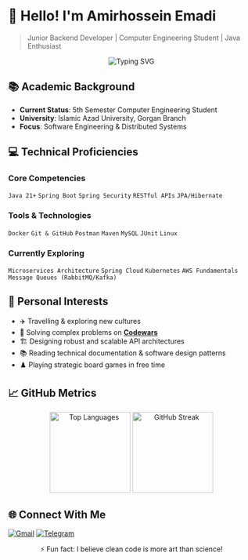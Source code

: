 # 👋 Hello! I'm Amirhossein Emadi

> Junior Backend Developer | Computer Engineering Student | Java Enthusiast

<div align="center">
  <img src="https://readme-typing-svg.demolab.com?font=Fira+Code&weight=600&size=22&duration=3000&pause=1000&color=4A8E7C&center=true&vCenter=true&width=500&lines=Computer+Engineering+Student;Java+Backend+Developer;Problem+Solver;API+Enthusiast" alt="Typing SVG" />
</div>

## 📚 Academic Background
- **Current Status**: 5th Semester Computer Engineering Student
- **University**: Islamic Azad University, Gorgan Branch
- **Focus**: Software Engineering & Distributed Systems

## 💻 Technical Proficiencies

### Core Competencies
`Java 21+` `Spring Boot` `Spring Security` `RESTful APIs` `JPA/Hibernate`

### Tools & Technologies
`Docker` `Git & GitHub` `Postman` `Maven` `MySQL` `JUnit` `Linux`

### Currently Exploring
`Microservices Architecture` `Spring Cloud` `Kubernetes` `AWS Fundamentals` `Message Queues (RabbitMQ/Kafka)`

## 🧭 Personal Interests
- ✈️ Travelling & exploring new cultures
- 🧩 Solving complex problems on [**Codewars**](https://www.codewars.com)
- 🏗️ Designing robust and scalable API architectures
- 📚 Reading technical documentation & software design patterns
- ♟️ Playing strategic board games in free time

## 📈 GitHub Metrics

<p align="center">
  <img src="https://github-readme-stats.vercel.app/api/top-langs/?username=BackendBaz&layout=compact&theme=algolia&langs_count=6" alt="Top Languages" height="165">
  <img src="https://github-readme-streak-stats.herokuapp.com/?user=BackendBaz&theme=algolia" alt="GitHub Streak" height="165">
</p>

## 🌐 Connect With Me
[![Gmail](https://img.shields.io/badge/Gmail-EA4335?style=flat&logo=gmail&logoColor=white)](mailto:emadi.henker404@gmail.com)
[![Telegram](https://img.shields.io/badge/Telegram-26A5E4?style=flat&logo=telegram&logoColor=white)](https://t.me/amir_hossein_emadi_2000)

<div align="center">
  <p>⚡ Fun fact: I believe clean code is more art than science!</p>
</div>
